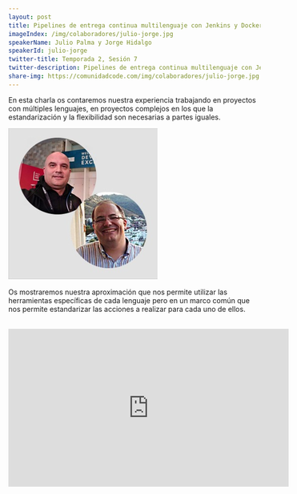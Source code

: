 ```yaml
---
layout: post
title: Pipelines de entrega continua multilenguaje con Jenkins y Docker
imageIndex: /img/colaboradores/julio-jorge.jpg
speakerName: Julio Palma y Jorge Hidalgo
speakerId: julio-jorge
twitter-title: Temporada 2, Sesión 7
twitter-description: Pipelines de entrega continua multilenguaje con Jenkins y Docker
share-img: https://comunidadcode.com/img/colaboradores/julio-jorge.jpg
---
```


En esta charla os contaremos nuestra experiencia trabajando en proyectos con múltiples lenguajes, en proyectos complejos en los que la estandarización y la flexibilidad son necesarias a partes iguales.

<div class="next-session-image">
<a href="../colaboradores/julio-jorge"><img src="/img/colaboradores/julio-jorge.jpg"></a>
</div>

Os mostraremos nuestra aproximación que nos permite utilizar las herramientas específicas de cada lenguaje pero en un marco común que nos permite estandarizar las acciones a realizar para cada uno de ellos.

<br/>

<iframe class="youtube" width="560" height="315" src="https://www.youtube.com/embed/_nt_DN9wrW8" frameborder="0" allowfullscreen title="Video de Youtube: Pipelines de entrega continua multilenguaje con Jenkins y Docker"></iframe>
